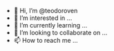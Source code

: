 - 👋 Hi, I’m @teodoroven
- 👀 I’m interested in ...
- 🌱 I’m currently learning ...
- 💞️ I’m looking to collaborate on ...
- 📫 How to reach me ...

<!---
teodoroven/teodoroven is a ✨ special ✨ repository because its `README.md` (this file) appears on your GitHub profile.
You can click the Preview link to take a look at your changes.
--->
